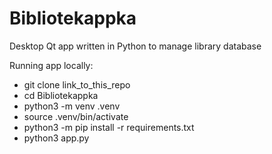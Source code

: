 # Bibliotekappka
Desktop Qt app written in Python to manage library database

Running app locally:
- git clone link_to_this_repo
- cd Bibliotekappka
- python3 -m venv .venv
- source .venv/bin/activate
- python3 -m pip install -r requirements.txt
- python3 app.py


